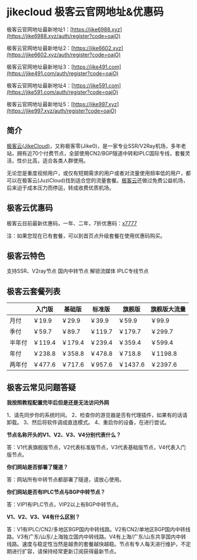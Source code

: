 # jikecloud 极客云官网地址&优惠码

极客云官网地址最新地址1：[https://jike6988.xyz](https://jike6988.xyz/auth/register?code=oajO)

极客云官网地址最新地址2：[https://jike6602.xyz](https://jike6602.xyz/auth/register?code=oajO)

极客云官网地址最新地址3：[https://jike491.com](https://jike491.com/auth/register?code=oajO)

极客云官网地址最新地址4：[https://jike591.com](https://jike591.com/auth/register?code=oajO)

极客云官网地址最新地址5：[https://jike997.xyz](https://jike997.xyz/auth/register?code=oajO)


## 简介

[极客云(JikeCloud)](https://xuv.cc/out/jikess)，又称极客零(Jike0)，是一家专业SSR/V2Ray机场，多年老站，拥有近70个付费节点，全部使用CN2/BGP隧道中转和IPLC国际专线，套餐灵活，性价比高，适合各类人群使用。

无论您是重度视频用户，或仅有短期需求的用户或者对流量使用频率低的用户，都可以在极客云(JuziCloud)找到适合您的流量套餐。[极客云](https://xuv.cc/out/jikess)还做过免费公益机场，后来迫于成本压力而停运，转成收费优质机场。

## 极客云优惠码

极客云目前最新优惠码，一年、二年，7折优惠码：[x7777](https://xuv.cc/out/jikess)

注：如果您现在已有套餐，可以到首页点升级套餐在使用优惠码购买。

## 极客云特色

支持SSR、V2ray节点
国内中转节点
解锁流媒体
IPLC专线节点

## 极客云套餐列表

||入门版|基础版|标准版|旗舰版|旗舰版大流量|
|----|----|----|----|----|----|
|月付|￥19.9|￥29.9|￥39.9|￥59.9|￥99.9|
|季付|￥59.7|￥89.7|￥119.7|￥179.7|￥299.7|
|半年付|￥119.4|￥179.4|￥239.4|￥359.4|￥599.4|
|年付|￥238.8|￥358.8|￥478.8|￥718.8|￥1198.8|
|两年付|￥477.6|￥717.6|￥957.6|￥1437.6|￥2397.6|

## 极客云常见问题答疑

**我按照教程配置完毕后但是还是无法访问外网**

1、请先同步你的系统时间。
2、检查你的游览器是否有代理插件，如果有的话请卸载。
3、然后将软件调成直连模式。
4、重启你的设备，在进行尝试。

**节点名称开头的V1、V2、V3、V4分别代表什么？**

答：V1代表旗舰版节点，V2代表标准版节点，V3代表基础版节点，V4代表入门版节点。

**你们网站是否部署了隧道？**

答：网站所有中转节点都部署了隧道，请放心使用。

**你们网站是否有IPLC节点与BGP中转节点？**

答：VIP1有IPLC节点，VIP2以上有BGP中转节点。

**V1、V2、V3、V4有什么区别？**

答：V1有IPLC/CN2/多地区BGP国内中转线路。V2有CN2/单地区BGP国内中转线路。V3有广东/山东/上海独立国内中转线路。V4有上海/广东/山东共享国内中转线路。速度与稳定性当然是越贵的套餐越快越稳。节点有专人每天进行维护，不定期进行扩容，请保持经常更新订阅获得最新节点。
